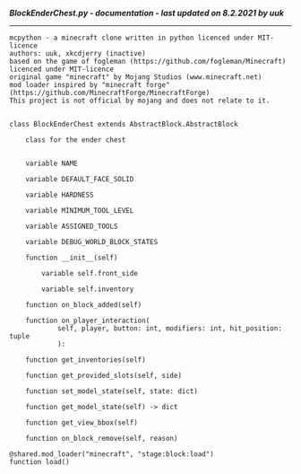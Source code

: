 ***BlockEnderChest.py - documentation - last updated on 8.2.2021 by uuk***
___

    mcpython - a minecraft clone written in python licenced under MIT-licence
    authors: uuk, xkcdjerry (inactive)
    based on the game of fogleman (https://github.com/fogleman/Minecraft) licenced under MIT-licence
    original game "minecraft" by Mojang Studios (www.minecraft.net)
    mod loader inspired by "minecraft forge" (https://github.com/MinecraftForge/MinecraftForge)
    This project is not official by mojang and does not relate to it.


    class BlockEnderChest extends AbstractBlock.AbstractBlock
        
        class for the ender chest


        variable NAME

        variable DEFAULT_FACE_SOLID

        variable HARDNESS

        variable MINIMUM_TOOL_LEVEL

        variable ASSIGNED_TOOLS

        variable DEBUG_WORLD_BLOCK_STATES

        function __init__(self)

            variable self.front_side

            variable self.inventory

        function on_block_added(self)

        function on_player_interaction(
                self, player, button: int, modifiers: int, hit_position: tuple
                ):

        function get_inventories(self)

        function get_provided_slots(self, side)

        function set_model_state(self, state: dict)

        function get_model_state(self) -> dict

        function get_view_bbox(self)

        function on_block_remove(self, reason)

    @shared.mod_loader("minecraft", "stage:block:load")
    function load()